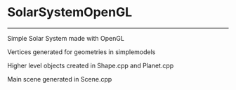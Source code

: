 # SolarSystemOpenGL
---
Simple Solar System made with OpenGL

Vertices generated for geometries in simplemodels

Higher level objects created in Shape.cpp and Planet.cpp

Main scene generated in Scene.cpp
